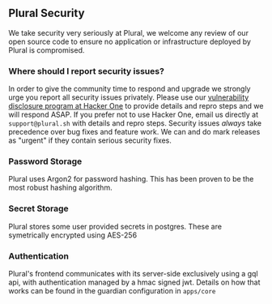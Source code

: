## Plural Security

We take security very seriously at Plural, we welcome any review of our open source code to ensure no application or infrastructure deployed by Plural is compromised.

### Where should I report security issues?

In order to give the community time to respond and upgrade we strongly urge you report all security issues privately. Please use our [vulnerability disclosure program at Hacker One](https://hackerone.com/plural) to provide details and repro steps and we will respond ASAP. If you prefer not to use Hacker One, email us directly at `support@plural.sh` with details and repro steps. Security issues *always* take precedence over bug fixes and feature work. We can and do mark releases as "urgent" if they contain serious security fixes.

### Password Storage

Plural uses Argon2 for password hashing.  This has been proven to be the most robust hashing algorithm.  

### Secret Storage

Plural stores some user provided secrets in postgres.  These are symetrically encrypted using AES-256

### Authentication

Plural's frontend communicates with its server-side exclusively using a gql api, with authentication managed by a hmac signed jwt.  Details on how that works can be found in the guardian configuration in `apps/core`